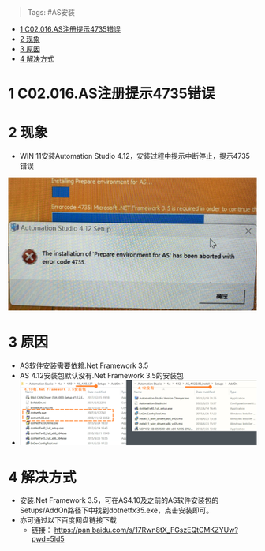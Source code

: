 > Tags: #AS安装

- [1 C02.016.AS注册提示4735错误](#_1-c02016as%E6%B3%A8%E5%86%8C%E6%8F%90%E7%A4%BA4735%E9%94%99%E8%AF%AF)
- [2 现象](#_2-%E7%8E%B0%E8%B1%A1)
- [3 原因](#_3-%E5%8E%9F%E5%9B%A0)
- [4 解决方式](#_4-%E8%A7%A3%E5%86%B3%E6%96%B9%E5%BC%8F)

# 1 C02.016.AS注册提示4735错误

# 2 现象

- WIN 11安装Automation Studio 4.12，安装过程中提示中断停止，提示4735错误

![Img](./FILES/016AS安装提示4735错误.md/img-20221013145904.png)

# 3 原因

- AS软件安装需要依赖.Net Framework 3.5
- AS 4.12安装包默认没有.Net Framework 3.5的安装包
- ![Img](./FILES/016AS安装提示4735错误.md/img-20221013150759.png)

# 4 解决方式

- 安装.Net Framework 3.5，可在AS4.10及之前的AS软件安装包的Setups/AddOn路径下中找到dotnetfx35.exe，点击安装即可。
- 亦可通过以下百度网盘链接下载
    - 链接： https://pan.baidu.com/s/17Rwn8tX_FGszEQtCMKZYUw?pwd=5ld5
